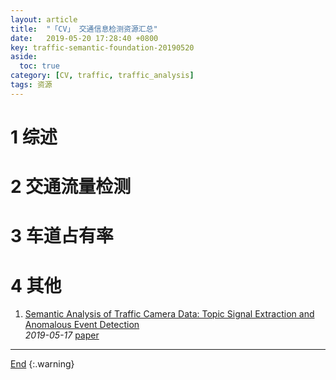 ```yaml
---
layout: article
title:  "「CV」 交通信息检测资源汇总"
date:   2019-05-20 17:28:40 +0800
key: traffic-semantic-foundation-20190520
aside:
  toc: true
category: [CV, traffic, traffic_analysis]
tags: 资源
---
```


<span id='head'></span>

<!--more-->

# 1 综述

# 2 交通流量检测

# 3 车道占有率

# 4 其他
1. [Semantic Analysis of Traffic Camera Data: Topic Signal Extraction and Anomalous Event Detection](http://cn.arxiv.org/abs/1905.07332)   
*2019-05-17* [paper](https://arxiv.org/abs/1905.07332)


-------------------  
[End](#head)
{:.warning}  
